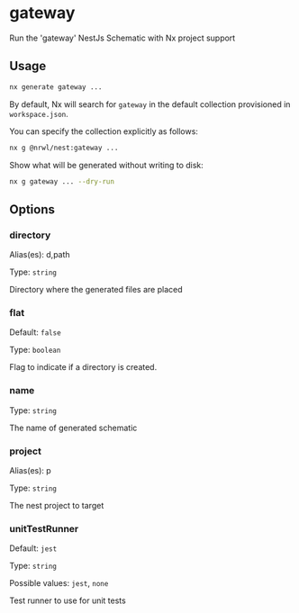 # gateway

Run the 'gateway' NestJs Schematic with Nx project support

## Usage

```bash
nx generate gateway ...
```

By default, Nx will search for `gateway` in the default collection provisioned in `workspace.json`.

You can specify the collection explicitly as follows:

```bash
nx g @nrwl/nest:gateway ...
```

Show what will be generated without writing to disk:

```bash
nx g gateway ... --dry-run
```

## Options

### directory

Alias(es): d,path

Type: `string`

Directory where the generated files are placed

### flat

Default: `false`

Type: `boolean`

Flag to indicate if a directory is created.

### name

Type: `string`

The name of generated schematic

### project

Alias(es): p

Type: `string`

The nest project to target

### unitTestRunner

Default: `jest`

Type: `string`

Possible values: `jest`, `none`

Test runner to use for unit tests
